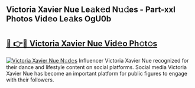 ## Victoria Xavier Nue Le𝚊k𝚎d N𝚞𝚍es - Part-xxI Photos Vid𝚎o Le𝚊ks OgU0b

# <h2><a href="http://fb4vzi.evod.top/?m=Victoria+Xavier+Nue">🔗 👉🔴 Victoria Xavier Nue Vid𝚎o Ph𝚘t𝚘s</a></h2>

[![Victoria Xavier Nue N𝚞d𝚎s](https://i.imgur.com/8V9OHl7.gif)](http://fb4vzi.evod.top/?m=Victoria+Xavier+Nue)
Influencer Victoria Xavier Nue recognized for their dance and lifestyle content on social platforms. Social media Victoria Xavier Nue has become an important platform for public figures to engage with their followers. 
